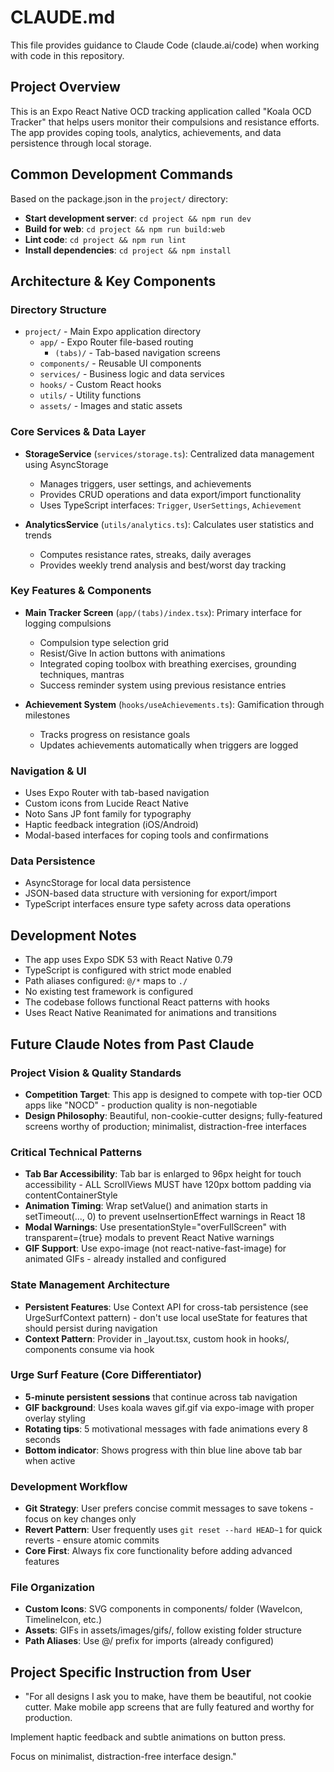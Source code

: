 # CLAUDE.md

This file provides guidance to Claude Code (claude.ai/code) when working with code in this repository.

## Project Overview

This is an Expo React Native OCD tracking application called "Koala OCD Tracker" that helps users monitor their compulsions and resistance efforts. The app provides coping tools, analytics, achievements, and data persistence through local storage.

## Common Development Commands

Based on the package.json in the `project/` directory:

- **Start development server**: `cd project && npm run dev`
- **Build for web**: `cd project && npm run build:web`
- **Lint code**: `cd project && npm run lint`
- **Install dependencies**: `cd project && npm install`

## Architecture & Key Components

### Directory Structure
- `project/` - Main Expo application directory
  - `app/` - Expo Router file-based routing
    - `(tabs)/` - Tab-based navigation screens
  - `components/` - Reusable UI components
  - `services/` - Business logic and data services
  - `hooks/` - Custom React hooks
  - `utils/` - Utility functions
  - `assets/` - Images and static assets

### Core Services & Data Layer
- **StorageService** (`services/storage.ts`): Centralized data management using AsyncStorage
  - Manages triggers, user settings, and achievements
  - Provides CRUD operations and data export/import functionality
  - Uses TypeScript interfaces: `Trigger`, `UserSettings`, `Achievement`

- **AnalyticsService** (`utils/analytics.ts`): Calculates user statistics and trends
  - Computes resistance rates, streaks, daily averages
  - Provides weekly trend analysis and best/worst day tracking

### Key Features & Components
- **Main Tracker Screen** (`app/(tabs)/index.tsx`): Primary interface for logging compulsions
  - Compulsion type selection grid
  - Resist/Give In action buttons with animations
  - Integrated coping toolbox with breathing exercises, grounding techniques, mantras
  - Success reminder system using previous resistance entries

- **Achievement System** (`hooks/useAchievements.ts`): Gamification through milestones
  - Tracks progress on resistance goals
  - Updates achievements automatically when triggers are logged

### Navigation & UI
- Uses Expo Router with tab-based navigation
- Custom icons from Lucide React Native
- Noto Sans JP font family for typography
- Haptic feedback integration (iOS/Android)
- Modal-based interfaces for coping tools and confirmations

### Data Persistence
- AsyncStorage for local data persistence
- JSON-based data structure with versioning for export/import
- TypeScript interfaces ensure type safety across data operations

## Development Notes

- The app uses Expo SDK 53 with React Native 0.79
- TypeScript is configured with strict mode enabled
- Path aliases configured: `@/*` maps to `./`
- No existing test framework is configured
- The codebase follows functional React patterns with hooks
- Uses React Native Reanimated for animations and transitions

## Future Claude Notes from Past Claude

### Project Vision & Quality Standards
- **Competition Target**: This app is designed to compete with top-tier OCD apps like "NOCD" - production quality is non-negotiable
- **Design Philosophy**: Beautiful, non-cookie-cutter designs; fully-featured screens worthy of production; minimalist, distraction-free interfaces

### Critical Technical Patterns
- **Tab Bar Accessibility**: Tab bar is enlarged to 96px height for touch accessibility - ALL ScrollViews MUST have 120px bottom padding via contentContainerStyle
- **Animation Timing**: Wrap setValue() and animation starts in setTimeout(..., 0) to prevent useInsertionEffect warnings in React 18
- **Modal Warnings**: Use presentationStyle="overFullScreen" with transparent={true} modals to prevent React Native warnings
- **GIF Support**: Use expo-image (not react-native-fast-image) for animated GIFs - already installed and configured

### State Management Architecture
- **Persistent Features**: Use Context API for cross-tab persistence (see UrgeSurfContext pattern) - don't use local useState for features that should persist during navigation
- **Context Pattern**: Provider in _layout.tsx, custom hook in hooks/, components consume via hook

### Urge Surf Feature (Core Differentiator)
- **5-minute persistent sessions** that continue across tab navigation
- **GIF background**: Uses koala waves gif.gif via expo-image with proper overlay styling
- **Rotating tips**: 5 motivational messages with fade animations every 8 seconds
- **Bottom indicator**: Shows progress with thin blue line above tab bar when active

### Development Workflow
- **Git Strategy**: User prefers concise commit messages to save tokens - focus on key changes only
- **Revert Pattern**: User frequently uses `git reset --hard HEAD~1` for quick reverts - ensure atomic commits
- **Core First**: Always fix core functionality before adding advanced features

### File Organization
- **Custom Icons**: SVG components in components/ folder (WaveIcon, TimelineIcon, etc.)
- **Assets**: GIFs in assets/images/gifs/, follow existing folder structure
- **Path Aliases**: Use @/ prefix for imports (already configured)


## Project Specific Instruction from User

- "For all designs I ask you to make, have them be beautiful, not cookie cutter. Make mobile app screens that are fully featured and worthy for production.

Implement haptic feedback and subtle animations on button press.

Focus on minimalist, distraction-free interface design."